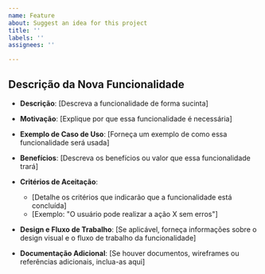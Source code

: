 ```yaml
---
name: Feature
about: Suggest an idea for this project
title: ''
labels: ''
assignees: ''

---
```


## Descrição da Nova Funcionalidade

- **Descrição**: [Descreva a funcionalidade de forma sucinta]
- **Motivação**: [Explique por que essa funcionalidade é necessária]
- **Exemplo de Caso de Uso**: [Forneça um exemplo de como essa funcionalidade será usada]

- **Benefícios**: [Descreva os benefícios ou valor que essa funcionalidade trará]

- **Critérios de Aceitação**:
   - [Detalhe os critérios que indicarão que a funcionalidade está concluída]
   - [Exemplo: "O usuário pode realizar a ação X sem erros"]

- **Design e Fluxo de Trabalho**: [Se aplicável, forneça informações sobre o design visual e o fluxo de trabalho da funcionalidade]

- **Documentação Adicional**: [Se houver documentos, wireframes ou referências adicionais, inclua-as aqui]

